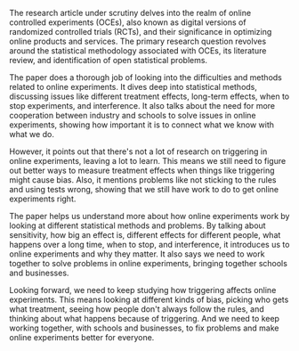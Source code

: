 The research article under scrutiny delves into the realm of online controlled experiments (OCEs), 
also known as digital versions of randomized controlled trials (RCTs), and their significance in 
optimizing online products and services. The primary research question revolves around the statistical 
methodology associated with OCEs, its literature review, and identification of open statistical problems.

The paper does a thorough job of looking into the difficulties and methods related to online experiments. 
It dives deep into statistical methods, discussing issues like different treatment effects, long-term effects,
 when to stop experiments, and interference. It also talks about the need for more cooperation between 
industry and schools to solve issues in online experiments, showing how important it is to connect what 
we know with what we do.

However, it points out that there's not a lot of research on triggering in online experiments,
 leaving a lot to learn. This means we still need to figure out better ways to measure treatment
 effects when things like triggering might cause bias. Also, it mentions problems like not sticking 
to the rules and using tests wrong, showing that we still have work to do to get online experiments right.

The paper helps us understand more about how online experiments work by looking at different statistical
 methods and problems. By talking about sensitivity, how big an effect is, different effects for different
 people, what happens over a long time, when to stop, and interference, it introduces us to online
 experiments and why they matter. It also says we need to work together to solve problems in online
 experiments, bringing together schools and businesses.

Looking forward, we need to keep studying how triggering affects online experiments. This means 
looking at different kinds of bias, picking who gets what treatment, seeing how people don't always 
follow the rules, and thinking about what happens because of triggering. And we need to keep working 
together, with schools and businesses, to fix problems and make online experiments better for everyone.
